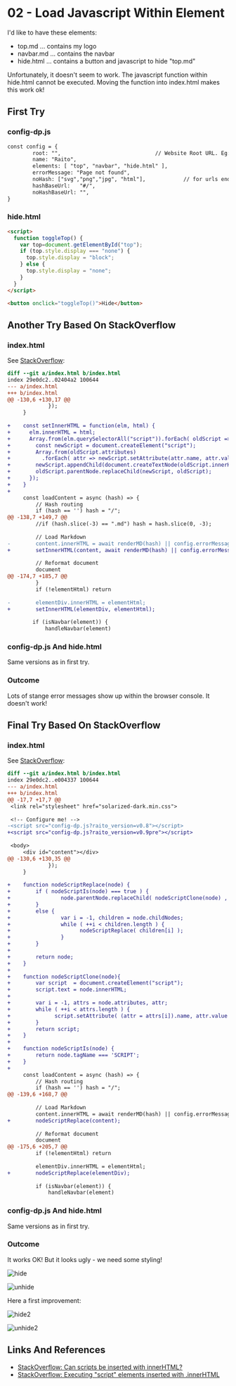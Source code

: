 02 - Load Javascript Within Element
===================================

I'd like to have these elements:

- top.md ... contains my logo
- navbar.md ... contains the navbar
- hide.html ... contains a button and javascript to hide "top.md"

Unfortunately, it doesn't seem to work.
The javascript function within hide.html cannot be
executed. Moving the function into index.html makes
this work ok!

First Try
---------

### config-dp.js

```html
const config = {
        root: "",                              // Website Root URL. Eg: "/raito/"
        name: "Raito",
        elements: [ "top", "navbar", "hide.html" ],
        errorMessage: "Page not found",
        noHash: ["svg","png","jpg", "html"],            // for urls ending with these extensions, don't use hash urls
        hashBaseUrl:   "#/",
        noHashBaseUrl: "",
}

```

### hide.html

```html
<script>
  function toggleTop() {
    var top=document.getElementById("top");
    if (top.style.display === "none") {
      top.style.display = "block";
    } else {
      top.style.display = "none";
    }
  }
</script>

<button onclick="toggleTop()">Hide</button>
```

Another Try Based On StackOverflow
----------------------------------

### index.html

See [StackOverflow][002]:

```diff
diff --git a/index.html b/index.html
index 29e0dc2..02404a2 100644
--- a/index.html
+++ b/index.html
@@ -130,6 +130,17 @@
             });
     }
 
+    const setInnerHTML = function(elm, html) {
+      elm.innerHTML = html;
+      Array.from(elm.querySelectorAll("script")).forEach( oldScript => {
+        const newScript = document.createElement("script");
+        Array.from(oldScript.attributes)
+          .forEach( attr => newScript.setAttribute(attr.name, attr.value) );
+        newScript.appendChild(document.createTextNode(oldScript.innerHTML));
+        oldScript.parentNode.replaceChild(newScript, oldScript);
+      });
+    }
+
     const loadContent = async (hash) => {
         // Hash routing
         if (hash == '') hash = "/";
@@ -138,7 +149,7 @@
         //if (hash.slice(-3) == ".md") hash = hash.slice(0, -3);
 
         // Load Markdown
-        content.innerHTML = await renderMD(hash) || config.errorMessage || ''
+        setInnerHTML(content, await renderMD(hash) || config.errorMessage || '');
 
         // Reformat document
         document
@@ -174,7 +185,7 @@
         }
         if (!elementHtml) return
 
-        elementDiv.innerHTML = elementHtml;
+        setInnerHTML(elementDiv, elementHtml);
 
        if (isNavbar(element)) {
            handleNavbar(element)
```

### config-dp.js And hide.html

Same versions as in first try.

### Outcome

Lots of stange error messages show up within the browser console.
It doesn't work!

Final Try Based On StackOverflow
----------------------------------

### index.html

See [StackOverflow][001]:

```diff
diff --git a/index.html b/index.html
index 29e0dc2..e004337 100644
--- a/index.html
+++ b/index.html
@@ -17,7 +17,7 @@
 <link rel="stylesheet" href="solarized-dark.min.css">
 
 <!-- Configure me! -->
-<script src="config-dp.js?raito_version=v0.8"></script>
+<script src="config-dp.js?raito_version=v0.9pre"></script>
 
 <body>
     <div id="content"></div>
@@ -130,6 +130,35 @@
             });
     }
 
+    function nodeScriptReplace(node) {
+        if ( nodeScriptIs(node) === true ) {
+                node.parentNode.replaceChild( nodeScriptClone(node) , node );
+        }
+        else {
+                var i = -1, children = node.childNodes;
+                while ( ++i < children.length ) {
+                      nodeScriptReplace( children[i] );
+                }
+        }
+
+        return node;
+    }
+
+    function nodeScriptClone(node){
+        var script  = document.createElement("script");
+        script.text = node.innerHTML;
+
+        var i = -1, attrs = node.attributes, attr;
+        while ( ++i < attrs.length ) {
+              script.setAttribute( (attr = attrs[i]).name, attr.value );
+        }
+        return script;
+    }
+
+    function nodeScriptIs(node) {
+        return node.tagName === 'SCRIPT';
+    }
+
     const loadContent = async (hash) => {
         // Hash routing
         if (hash == '') hash = "/";
@@ -139,6 +168,7 @@
 
         // Load Markdown
         content.innerHTML = await renderMD(hash) || config.errorMessage || ''
+        nodeScriptReplace(content);
 
         // Reformat document
         document
@@ -175,6 +205,7 @@
         if (!elementHtml) return
 
         elementDiv.innerHTML = elementHtml;
+        nodeScriptReplace(elementDiv);
 
         if (isNavbar(element)) {
             handleNavbar(element)
```

### config-dp.js And hide.html

Same versions as in first try.

### Outcome

It works OK! But it looks ugly - we need some styling!

![hide](hide-button.png)

![unhide](unhide-button.png)

Here a first improvement:

![hide2](hide-button2.png)

![unhide2](unhide-button2.png)


Links And References
-----

- [StackOverflow: Can scripts be inserted with innerHTML?][001]
- [StackOverflow: Executing "script" elements inserted with .innerHTML][002]

[001]: https://stackoverflow.com/questions/1197575/can-scripts-be-inserted-with-innerhtml
[002]: https://stackoverflow.com/questions/2592092/executing-script-elements-inserted-with-innerhtml
